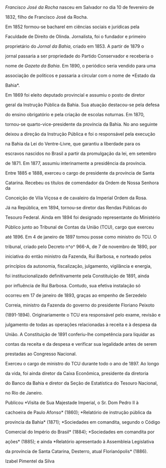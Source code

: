 

*Francisco José da Rocha* nasceu em Salvador no dia 10 de fevereiro de

1832, filho de Francisco José da Rocha.



Em 1852 formou-se bacharel em ciências sociais e jurídicas pela

Faculdade de Direito de Olinda. Jornalista, foi o fundador e primeiro

proprietário do *Jornal da Bahia*, criado em 1853. A partir de 1879 o

jornal passaria a ser propriedade do Partido Conservador e receberia o

nome de *Gazeta da Bahia*. Em 1890, o periódico seria vendido para uma

associação de políticos e passaria a circular com o nome de *Estado da

Bahia*.



Em 1869 foi eleito deputado provincial e assumiu o posto de diretor

geral da Instrução Pública da Bahia. Sua atuação destacou-se pela defesa

do ensino obrigatório e pela criação de escolas noturnas. Em 1870,

tornou-se quarto-vice-presidente da província da Bahia. No ano seguinte

deixou a direção da Instrução Pública e foi o responsável pela execução

na Bahia da Lei do Ventre-Livre, que garantiu a liberdade para os

escravos nascidos no Brasil a partir da promulgação da lei, em setembro

de 1871. Em 1877, assumiu interinamente a presidência da província.

Entre 1885 e 1888, exerceu o cargo de presidente da província de Santa

Catarina. Recebeu os títulos de comendador da Ordem de Nossa Senhora da

Conceição de Vila Viçosa e de cavaleiro da Imperial Ordem da Rosa.



Já na República, em 1894, tornou-se diretor das Rendas Públicas do

Tesouro Federal. Ainda em 1894 foi designado representante do Ministério

Público junto ao Tribunal de Contas da União (TCU), cargo que exerceu

até 1896. Em 4 de janeiro de 1897 tomou posse como ministro do TCU. O

tribunal, criado pelo Decreto n^o^ 966-A, de 7 de novembro de 1890, por

iniciativa do então ministro da Fazenda, Rui Barbosa, e norteado pelos

princípios da autonomia, fiscalização, julgamento, vigilância e energia,

foi institucionalizado definitivamente pela Constituição de 1891, ainda

por influência de Rui Barbosa. Contudo, sua efetiva instalação só

ocorreu em 17 de janeiro de 1893, graças ao empenho de Serzedelo

Correia, ministro da Fazenda do governo do presidente Floriano Peixoto

(1891-1894). Originariamente o TCU era responsável pelo exame, revisão e

julgamento de todas as operações relacionadas à receita e à despesa da

União. A Constituição de 1891 conferiu-lhe competência para liquidar as

contas da receita e da despesa e verificar sua legalidade antes de serem

prestadas ao Congresso Nacional.



Exerceu o cargo de ministro do TCU durante todo o ano de 1897. Ao longo

da vida, foi ainda diretor da Caixa Econômica, presidente da diretoria

do Banco da Bahia e diretor da Seção de Estatística do Tesouro Nacional,

no Rio de Janeiro.



Publicou *Visita de Sua Majestade Imperial, o Sr. Dom Pedro II à

cachoeira de Paulo Afonso* (1860); *Relatório de instrução pública da

província da Bahia* (1871); *Sociedades em comandita, segundo o Código

Comercial do Império do Brasil* (1884); *Sociedades em comandita por

ações* (1885); e ainda *Relatório apresentado à Assembleia Legislativa

da província de Santa Catarina, Desterro, atual Florianópolis* (1886).



Izabel Pimentel da Silva



